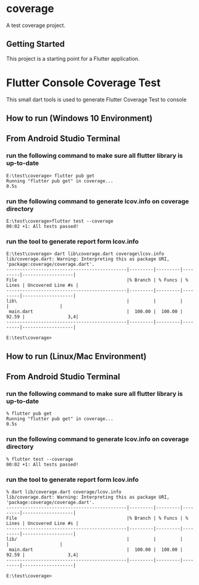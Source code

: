 # coverage

A test coverage project.

## Getting Started

This project is a starting point for a Flutter application.


# Flutter Console Coverage Test

This small dart tools is used to generate Flutter Coverage Test to console

## How to run (Windows 10 Environment)

## From Android Studio Terminal
### run the following command to make sure all flutter library is up-to-date
```
E:\test\coverage> flutter pub get
Running "flutter pub get" in coverage...                            0.5s
```
### run the following command to generate lcov.info on coverage directory
```
E:\test\coverage>flutter test --coverage
00:02 +1: All tests passed!
```
### run the tool to generate report form lcov.info
```
E:\test\coverage> dart lib\coverage.dart coverage\lcov.info
lib/coverage.dart: Warning: Interpreting this as package URI, 'package:coverage/coverage.dart'.
---------------------------------------------|---------|---------|---------|-------------------|
File                                         |% Branch | % Funcs | % Lines | Uncovered Line #s |
---------------------------------------------|---------|---------|---------|-------------------|
lib\                                         |         |         |         |                   |
 main.dart                                   |  100.00 |  100.00 |   92.59 |                3,4|
---------------------------------------------|---------|---------|---------|-------------------|

E:\test\coverage>
```
## How to run (Linux/Mac Environment)

## From Android Studio Terminal
### run the following command to make sure all flutter library is up-to-date
```
% flutter pub get
Running "flutter pub get" in coverage...                            0.5s
```
### run the following command to generate lcov.info on coverage directory
```
% flutter test --coverage
00:02 +1: All tests passed!
```
### run the tool to generate report form lcov.info
```
% dart lib/coverage.dart coverage/lcov.info
lib/coverage.dart: Warning: Interpreting this as package URI, 'package:coverage/coverage.dart'.
---------------------------------------------|---------|---------|---------|-------------------|
File                                         |% Branch | % Funcs | % Lines | Uncovered Line #s |
---------------------------------------------|---------|---------|---------|-------------------|
lib/                                         |         |         |         |                   |
 main.dart                                   |  100.00 |  100.00 |   92.59 |                3,4|
---------------------------------------------|---------|---------|---------|-------------------|

E:\test\coverage>
```